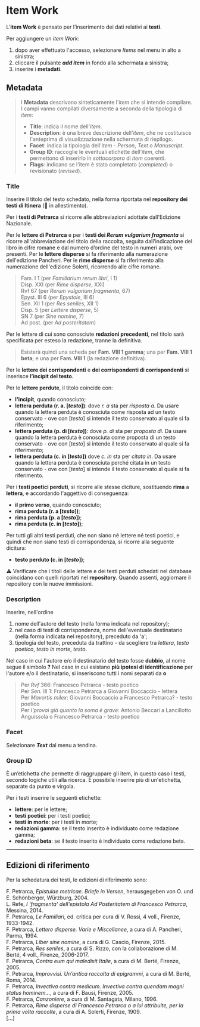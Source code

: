 # Item Work

L’__**item Work**__ è pensato per l’inserimento dei dati relativi ai **testi**. 

Per aggiungere un _item Work_:  
1. dopo aver effettuato l'accesso, selezionare _Items_ nel menu in alto a sinistra;  
2. cliccare il pulsante **_add item_** in fondo alla schermata a sinistra;  
3. inserire i **metadati**.  

## Metadata 

>   I **Metadata** descrivono sinteticamente l'_item_ che si intende compilare. I campi vanno compilati diversamente a seconda della tipologia di _item_:  
>   * **Title**: indica il nome dell'_item_.  
>   * **Description**: è una breve descrizione dell'_item_, che ne costituisce l'anteprima di visualizzazione nella schermata di riepilogo.  
>   * **Facet**: indica la tipologia dell'_item_ - _Person_, _Text_ o _Manuscript_.   
>   * **Group ID**: raccoglie le eventuali etichette dell'_item_, che permettono di inserirlo in _sottocorpora_ di _item_ coerenti.   
>   * **Flags**: indicano se l'item è stato completato (_completed_) o revisionato (_revised_). 

### Title
Inserire il titolo del testo schedato, nella forma riportata nel **repository dei testi di Itinera** (🚧 in allestimento).

Per i **testi di Petrarca** si ricorre alle abbreviazioni adottate dall'Edizione Nazionale.  

Per le **lettere di Petrarca** e per i **testi dei _Rerum vulgarium fragmenta_** si ricorre all'abbreviazione del titolo della raccolta, seguita dall’indicazione del libro in cifre romane e dal numero d’ordine del testo in numeri arabi, ove presenti. Per le **lettere disperse** si fa riferimento alla numerazione dell'edizione Pancheri. Per le **rime disperse** si fa riferimento alla numerazione dell'edizione Solerti, ricorrendo alle cifre romane.  

> Fam. I 1 (per _Familiarium rerum libri_, I 1)   
> Disp. XXI (per _Rime disperse_, XXI)  
> Rvf 67 (per _Rerum vulgarium fragmenta_, 67)  
> Epyst. III 6 (per _Epystole_, III 6)   
> Sen. XII 1 (per _Res seniles_, XII 1)   
> Disp. 5 (per _Lettere disperse_, 5)  
> SN 7 (per _Sine nomine_, 7)  
> Ad post. (per _Ad posteritatem_)  

Per le lettere di cui sono conosciute **redazioni precedenti**, nel titolo sarà specificata per esteso la redazione, tranne la definitiva.

> Esisterà quindi una scheda per **Fam. VIII 1 gamma**; una per **Fam. VIII 1 beta**; e una per **Fam. VIII 1** (la redazione definitiva).  

Per le **lettere dei corrispondenti** e **dei corrispondenti di corrispondenti** si inserisce **l’incipit del testo**.  

Per le **lettere perdute**, il titolo coincide con: 
* **l'incipit**, quando conosciuto;
* **lettera perduta (r. a. [_testo_])**: dove _r. a_ sta per _risposta a_. Da usare quando la lettera perduta è conosciuta come risposta ad un testo conservato - ove con [_testo_] si intende il testo conservato al quale si fa riferimento;
* **lettera perduta (p. di  [_testo_])**: dove _p. di_ sta per _proposta di_. Da usare quando la lettera perduta è conosciuta come proposta di un testo conservato - ove con [_testo_] si intende il testo conservato al quale si fa riferimento;
* **lettera perduta (c. in  [_testo_])** dove _c. in_ sta per _citata in_. Da usare quando la lettera perduta è conosciuta perché citata in un testo conservato  - ove con [_testo_] si intende il testo conservato al quale si fa riferimento.


Per i **testi poetici perduti**, si ricorre alle stesse diciture, sostituendo **rima** a **lettera**, e accordando l'aggettivo di conseguenza:

* **il primo verso**, quando conosciuto;
* **rima perduta (r. a [_testo_])**;
* **rima perduta (p. a [_testo_])**;
* **rima perduta (c. in [_testo_])**;


Per tutti gli altri testi perduti, che non siano né lettere né testi poetici, e quindi che non siano testi di corrispondenza, si ricorre alla seguente dicitura:

* **testo perduto (c. in [_testo_])**;


⚠️ Verificare che i titoli delle lettere e dei testi perduti schedati nel database coincidano con quelli riportati nel **repository**. Quando assenti, aggiornare il repository con le nuove immissioni.


### Description
 
Inserire, nell'ordine
1. nome dell'autore del testo (nella forma indicata nel repository);
2. nel caso di testi di corrispondenza, nome dell'eventuale destinatario (nella forma indicata nel repository), preceduto da 'a';
3. tipologia del testo, preceduta da trattino - da scegliere tra _lettera_, _testo poetico_, _testo in morte_, _testo_.

Nel caso in cui l'autore e/o il destinatario del testo fosse **dubbio**, al nome segue il simbolo **?**
Nel caso in cui esistano **più ipotesi di identificazione** per l'autore e/o il destinatario, si inseriscono tutti i nomi separati da **o**

> Per _Rvf_ 366: Francesco Petrarca - testo poetico     
> Per _Sen._ III 1: Francesco Petrarca a Giovanni Boccaccio - lettera  
> Per _Mavortis milex_: Giovanni Boccaccio a Francesco Petrarca? - testo poetico  
> Per _I’provai già quanto la soma è grave_: Antonio Beccari a Lancillotto Anguissola o Francesco Petrarca - testo poetico  


### Facet

Selezionare _**Text**_ dal menu a tendina.

### Group ID

È un’etichetta che permette di raggruppare gli item, in questo caso i testi, secondo logiche utili alla ricerca. È possibile inserire più di un'etichetta, separate da punto e virgola.

Per i testi inserire le seguenti etichette:
* **lettere**: per le lettere;
* **testi poetici**: per i testi poetici;
* **testi in morte**: per i testi in morte;
* **redazioni gamma**: se il testo inserito è individuato come redazione gamma;
* **redazioni beta**: se il testo inserito è individuato come redazione beta.  

  
***

## Edizioni di riferimento

Per la schedatura dei testi, le edizioni di riferimento sono:

F. Petrarca, _Epistulae metricae. Briefe in Versen_, herausgegeben von O. und E. Schönberger, Würzburg, 2004.  
L. Refe, _I 'fragmenta' dell'epistola Ad Posteritatem di Francesco Petrarca_, Messina, 2014.  
F. Petrarca, _Le Familiari_, ed. critica per cura di V. Rossi, 4 voll., Firenze, 1933-1942.  
F. Petrarca, _Lettere disperse. Varie e Miscellanee_, a cura di A. Pancheri, Parma, 1994.   
F. Petrarca, _Liber sine nomine_, a cura di G. Cascio, Firenze, 2015.  
F. Petrarca, _Res seniles_, a cura di S. Rizzo, con la collaborazione di M. Berté, 4 voll., Firenze, 2006-2017.   
F. Petrarca, _Contra eum qui maledixit Italie_, a cura di M. Berté, Firenze, 2005.  
F. Petrarca, _Improvvisi. Un’antica raccolta di epigrammi_, a cura di M. Berté, Roma, 2014.  
F. Petrarca, _Invectiva contra medicum. Invectiva contra quendam magni status hominem…_, a cura di F. Bausi, Firenze, 2005.      
F. Petrarca, _Canzoniere_, a cura di M. Santagata, Milano, 1996.  
F. Petrarca, _Rime disperse di Francesco Petrarca o a lui attribuite, per la prima volta raccolte_, a cura di A. Solerti, Firenze, 1909.   
[...]

